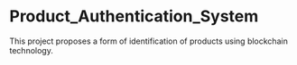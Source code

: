 # Product_Authentication_System
This project proposes a form of identification of products using blockchain technology.
